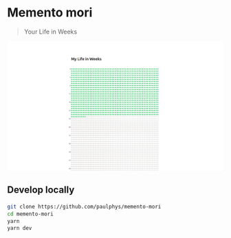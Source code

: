 # Memento mori
> Your Life in Weeks

<img src="public/header.png" width="850" />

## Develop locally

```bash
git clone https://github.com/paulphys/memento-mori
cd memento-mori
yarn
yarn dev
```
